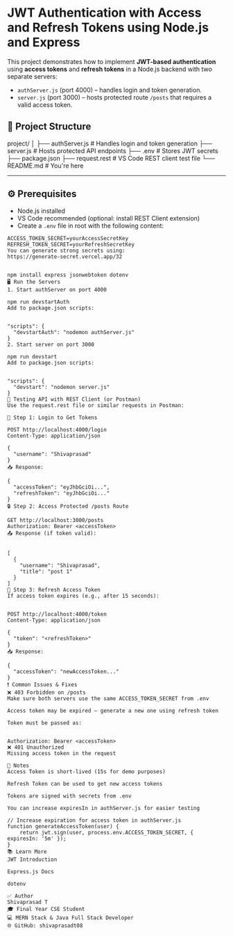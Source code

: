 # JWT Authentication with Access and Refresh Tokens using Node.js and Express

This project demonstrates how to implement **JWT-based authentication** using **access tokens** and **refresh tokens** in a Node.js backend with two separate servers:

- `authServer.js` (port 4000) – handles login and token generation.
- `server.js` (port 3000) – hosts protected route `/posts` that requires a valid access token.

## 📁 Project Structure

project/
│
├── authServer.js # Handles login and token generation
├── server.js # Hosts protected API endpoints
├── .env # Stores JWT secrets
├── package.json
├── request.rest # VS Code REST client test file
└── README.md # You're here

---

## ⚙️ Prerequisites

- Node.js installed
- VS Code recommended (optional: install REST Client extension)
- Create a `.env` file in root with the following content:

```env
ACCESS_TOKEN_SECRET=yourAccessSecretKey
REFRESH_TOKEN_SECRET=yourRefreshSecretKey
You can generate strong secrets using:
https://generate-secret.vercel.app/32


npm install express jsonwebtoken dotenv
🖥️ Run the Servers
1. Start authServer on port 4000

npm run devstartAuth
Add to package.json scripts:


"scripts": {
  "devstartAuth": "nodemon authServer.js"
}
2. Start server on port 3000

npm run devstart
Add to package.json scripts:


"scripts": {
  "devstart": "nodemon server.js"
}
🧪 Testing API with REST Client (or Postman)
Use the request.rest file or similar requests in Postman:

🔐 Step 1: Login to Get Tokens

POST http://localhost:4000/login
Content-Type: application/json

{
  "username": "Shivaprasad"
}
📥 Response:

{
  "accessToken": "eyJhbGciOi...",
  "refreshToken": "eyJhbGciOi..."
}
🔒 Step 2: Access Protected /posts Route

GET http://localhost:3000/posts
Authorization: Bearer <accessToken>
📤 Response (if token valid):


[
  {
    "username": "Shivaprasad",
    "title": "post 1"
  }
]
🔁 Step 3: Refresh Access Token
If access token expires (e.g., after 15 seconds):


POST http://localhost:4000/token
Content-Type: application/json

{
  "token": "<refreshToken>"
}
📥 Response:

{
  "accessToken": "newAccessToken..."
}
❗ Common Issues & Fixes
❌ 403 Forbidden on /posts
Make sure both servers use the same ACCESS_TOKEN_SECRET from .env

Access token may be expired – generate a new one using refresh token

Token must be passed as:


Authorization: Bearer <accessToken>
❌ 401 Unauthorized
Missing access token in the request

📌 Notes
Access Token is short-lived (15s for demo purposes)

Refresh Token can be used to get new access tokens

Tokens are signed with secrets from .env

You can increase expiresIn in authServer.js for easier testing

// Increase expiration for access token in authServer.js
function generateAccessToken(user) {
    return jwt.sign(user, process.env.ACCESS_TOKEN_SECRET, { expiresIn: '5m' });
}
📚 Learn More
JWT Introduction

Express.js Docs

dotenv

✅ Author
Shivaprasad T
🎓 Final Year CSE Student
💻 MERN Stack & Java Full Stack Developer
🌐 GitHub: shivaprasadt08
